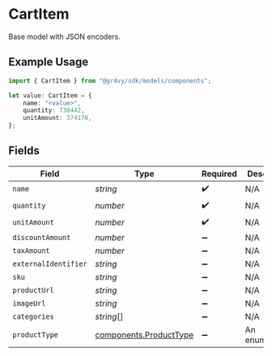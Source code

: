 # CartItem

Base model with JSON encoders.

## Example Usage

```typescript
import { CartItem } from "@gr4vy/sdk/models/components";

let value: CartItem = {
    name: "<value>",
    quantity: 730442,
    unitAmount: 374170,
};
```

## Fields

| Field                                                            | Type                                                             | Required                                                         | Description                                                      |
| ---------------------------------------------------------------- | ---------------------------------------------------------------- | ---------------------------------------------------------------- | ---------------------------------------------------------------- |
| `name`                                                           | *string*                                                         | :heavy_check_mark:                                               | N/A                                                              |
| `quantity`                                                       | *number*                                                         | :heavy_check_mark:                                               | N/A                                                              |
| `unitAmount`                                                     | *number*                                                         | :heavy_check_mark:                                               | N/A                                                              |
| `discountAmount`                                                 | *number*                                                         | :heavy_minus_sign:                                               | N/A                                                              |
| `taxAmount`                                                      | *number*                                                         | :heavy_minus_sign:                                               | N/A                                                              |
| `externalIdentifier`                                             | *string*                                                         | :heavy_minus_sign:                                               | N/A                                                              |
| `sku`                                                            | *string*                                                         | :heavy_minus_sign:                                               | N/A                                                              |
| `productUrl`                                                     | *string*                                                         | :heavy_minus_sign:                                               | N/A                                                              |
| `imageUrl`                                                       | *string*                                                         | :heavy_minus_sign:                                               | N/A                                                              |
| `categories`                                                     | *string*[]                                                       | :heavy_minus_sign:                                               | N/A                                                              |
| `productType`                                                    | [components.ProductType](../../models/components/producttype.md) | :heavy_minus_sign:                                               | An enumeration.                                                  |